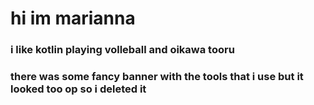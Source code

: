 <h1>hi im marianna</h1>
<h3>i like kotlin playing volleball and oikawa tooru</h3>
<h3>there was some fancy banner with the tools that i use but it looked too op so i deleted it</h3>
